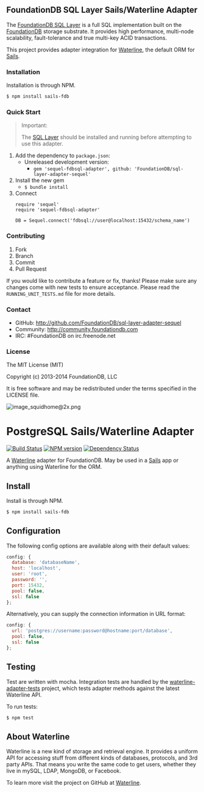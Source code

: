 ## FoundationDB SQL Layer Sails/Waterline Adapter

The [FoundationDB SQL Layer](https://github.com/FoundationDB/sql-layer) is a
full SQL implementation built on the [FoundationDB](https://foundationdb.com)
storage substrate. It provides high performance, multi-node scalability,
fault-tolerance and true multi-key ACID transactions.

This project provides adapter integration for [Waterline](https://github.com/balderdashy/waterline), 
the default ORM for [Sails](https://github.com/balderdashy/sails).

### Installation

Installation is through NPM.

```bash
$ npm install sails-fdb
```

### Quick Start

> Important:
>
> The [SQL Layer](https://foundationdb.com/layers/sql/) should be installed and running
> before attempting to use this adapter.
>

1. Add the dependency to `package.json`:
    - Unreleased development version:
        - `gem 'sequel-fdbsql-adapter', github: 'FoundationDB/sql-layer-adapter-sequel'`
2. Install the new gem
    - `$ bundle install`
3. Connect
    ```
    require 'sequel'
    require 'sequel-fdbsql-adapter'

    DB = Sequel.connect('fdbsql://user@localhost:15432/schema_name')
    ```


### Contributing

1. Fork
2. Branch
3. Commit
4. Pull Request

If you would like to contribute a feature or fix, thanks! Please make
sure any changes come with new tests to ensure acceptance. Please read
the `RUNNING_UNIT_TESTS.md` file for more details.

### Contact

* GitHub: http://github.com/FoundationDB/sql-layer-adapter-sequel
* Community: http://community.foundationdb.com
* IRC: #FoundationDB on irc.freenode.net

### License

The MIT License (MIT)

Copyright (c) 2013-2014 FoundationDB, LLC

It is free software and may be redistributed under the terms specified in the LICENSE file.










![image_squidhome@2x.png](http://i.imgur.com/RIvu9.png)

# PostgreSQL Sails/Waterline Adapter

[![Build Status](https://travis-ci.org/balderdashy/sails-postgresql.png?branch=master)](https://travis-ci.org/balderdashy/sails-postgresql) [![NPM version](https://badge.fury.io/js/sails-postgresql.png)](http://badge.fury.io/js/sails-postgresql) [![Dependency Status](https://gemnasium.com/balderdashy/sails-postgresql.png)](https://gemnasium.com/balderdashy/sails-postgresql)

A [Waterline](https://github.com/balderdashy/waterline) adapter for FoundationDB. May be used in a [Sails](https://github.com/balderdashy/sails) app or anything using Waterline for the ORM.

## Install

Install is through NPM.

```bash
$ npm install sails-fdb
```

## Configuration

The following config options are available along with their default values:

```javascript
config: {
  database: 'databaseName',
  host: 'localhost',
  user: 'root',
  password: '',
  port: 15432,
  pool: false,
  ssl: false
};
```
Alternatively, you can supply the connection information in URL format:
```javascript
config: {
  url: 'postgres://username:password@hostname:port/database',
  pool: false,
  ssl: false
};
```

## Testing

Test are written with mocha. Integration tests are handled by the [waterline-adapter-tests](https://github.com/balderdashy/waterline-adapter-tests) project, which tests adapter methods against the latest Waterline API.

To run tests:

```bash
$ npm test
```

## About Waterline

Waterline is a new kind of storage and retrieval engine.  It provides a uniform API for accessing stuff from different kinds of databases, protocols, and 3rd party APIs.  That means you write the same code to get users, whether they live in mySQL, LDAP, MongoDB, or Facebook.

To learn more visit the project on GitHub at [Waterline](https://github.com/balderdashy/waterline).
